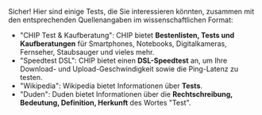 Sicher! Hier sind einige Tests, die Sie interessieren könnten, zusammen mit den entsprechenden Quellenangaben im wissenschaftlichen Format:

- "CHIP Test & Kaufberatung": CHIP bietet **Bestenlisten, Tests und Kaufberatungen** für Smartphones, Notebooks, Digitalkameras, Fernseher, Staubsauger und vieles mehr.
- "Speedtest DSL": CHIP bietet einen **DSL-Speedtest** an, um Ihre Download- und Upload-Geschwindigkeit sowie die Ping-Latenz zu testen.
- "Wikipedia": Wikipedia bietet Informationen über **Tests**.
- "Duden": Duden bietet Informationen über die **Rechtschreibung, Bedeutung, Definition, Herkunft** des Wortes "Test".
